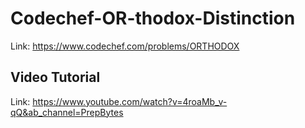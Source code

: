 # Codechef-OR-thodox-Distinction
Link: https://www.codechef.com/problems/ORTHODOX
## Video Tutorial
Link: https://www.youtube.com/watch?v=4roaMb_v-qQ&ab_channel=PrepBytes

